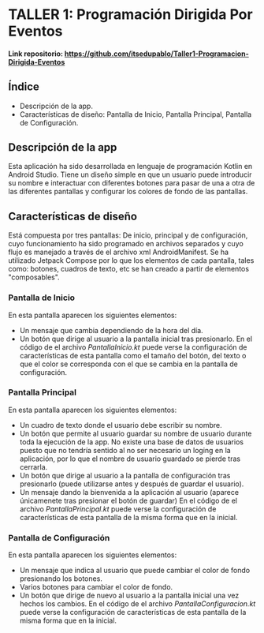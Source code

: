 # TALLER 1: Programación Dirigida Por Eventos
#### Link repositorio: https://github.com/itsedupablo/Taller1-Programacion-Dirigida-Eventos
## Índice
- Descripción de la app.
- Características de diseño: Pantalla de Inicio, Pantalla Principal, Pantalla de Configuración.
## Descripción de la app
Esta aplicación ha sido desarrollada en lenguaje de programación Kotlin en Android Studio. 
Tiene un diseño simple en que un usuario puede introducir su nombre e interactuar con diferentes botones para pasar de una a otra de las diferentes pantallas y configurar los colores de fondo de las pantallas.
## Características de diseño
Está compuesta por tres pantallas: De inicio, principal y de configuración, cuyo funcionamiento ha sido programado en archivos separados y cuyo flujo es manejado a través de el archivo xml AndroidManifest. Se ha utilizado Jetpack Compose por lo que los elementos de cada pantalla, tales como: botones, cuadros de texto, etc se han creado a partir de elementos "composables".
### **Pantalla de Inicio**
En esta pantalla aparecen los siguientes elementos: 
- Un mensaje que cambia dependiendo de la hora del día.
- Un botón que dirige al usuario a la pantalla inicial tras presionarlo.
En el código de el archivo *PantallaInicio.kt* puede verse la configuración de características de esta pantalla como el tamaño del botón, del texto o que el color se corresponda con el que se cambia en la pantalla de configuración.
### **Pantalla Principal**
En esta pantalla aparecen los siguientes elementos: 
- Un cuadro de texto donde el usuario debe escribir su nombre.
- Un botón que permite al usuario guardar su nombre de usuario durante toda la ejecución de la app. No existe una base de datos de usuarios puesto que no tendría sentido al no ser necesario un loging en la aplicación, por lo que el nombre de usuario guardado se pierde tras cerrarla.
- Un botón que dirige al usuario a la pantalla de configuración tras presionarlo (puede utilizarse antes y después de guardar el usuario).
- Un mensaje dando la bienvenida a la aplicación al usuario (aparece únicamenete tras presionar el botón de guardar)
En el código de el archivo *PantallaPrincipal.kt* puede verse la configuración de características de esta pantalla de la misma forma que en la inicial.
### **Pantalla de Configuración**
En esta pantalla aparecen los siguientes elementos: 
- Un mensaje que indica al usuario que puede cambiar el color de fondo presionando los botones.
- Varios botones para cambiar el color de fondo. 
- Un botón que dirige de nuevo al usuario a la pantalla inicial una vez hechos los cambios.
En el código de el archivo *PantallaConfiguracion.kt* puede verse la configuración de características de esta pantalla de la misma forma que en la inicial.




